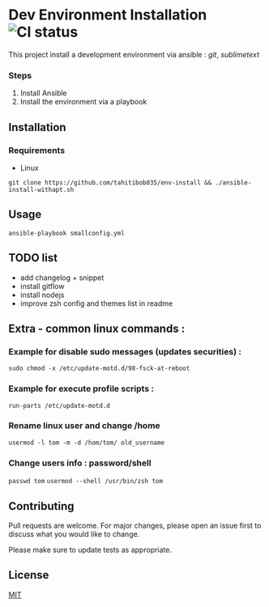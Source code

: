 # Dev Environment Installation ![CI status](https://img.shields.io/badge/build-passing-brightgreen.svg)

This project install a development environment via ansible : *git*, *sublimetext*

### Steps
1. Install Ansible
2. Install the environment via a playbook

## Installation

### Requirements
* Linux

`git clone https://github.com/tahitibob035/env-install && ./ansible-install-withapt.sh` 

## Usage

`ansible-playbook smallconfig.yml`

## TODO list
* add changelog + snippet
* install gitflow
* install nodejs
* improve zsh config and themes list in readme

## Extra - common linux commands :
### Example for disable sudo messages (updates securities) :
 `sudo chmod -x /etc/update-motd.d/98-fsck-at-reboot`
 
### Example for execute profile scripts :
 `run-parts /etc/update-motd.d`

### Rename linux user and change /home
`usermod -l tom -m -d /hom/tom/ old_username`

### Change users info : password/shell
`passwd tom`
`usermod --shell /usr/bin/zsh tom`

## Contributing
Pull requests are welcome. For major changes, please open an issue first to discuss what you would like to change.

Please make sure to update tests as appropriate.

## License
[MIT](https://choosealicense.com/licenses/mit/)

